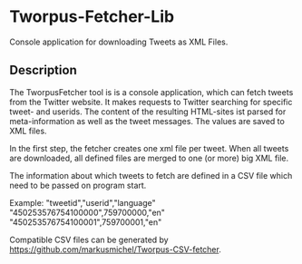 Tworpus-Fetcher-Lib
===================

Console application for downloading Tweets as XML Files.

## Description
The TworpusFetcher tool is is a console application, which can fetch tweets from the Twitter website.
It makes requests to Twitter searching for specific tweet- and userids.
The content of the resulting HTML-sites ist parsed for meta-information as well as the tweet messages.
The values are saved to XML files.

In the first step, the fetcher creates one xml file per tweet.
When all tweets are downloaded, all defined files are merged to one (or more) big XML file.

The information about which tweets to fetch are defined in a CSV file which need to be passed on program start.

Example:
"tweetid","userid","language"
"450253576754100000",759700000,"en"
"450253576754100001",759700001,"en"


Compatible CSV files can be generated by https://github.com/markusmichel/Tworpus-CSV-fetcher.
